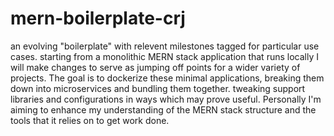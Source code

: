 # mern-boilerplate-crj
an evolving "boilerplate" with relevent milestones tagged for particular use cases. 
starting from a monolithic MERN stack application that runs locally I will make changes to serve as jumping off points for a wider variety of projects. The goal is to dockerize these minimal applications, breaking them down into microservices
and bundling them together. tweaking support libraries and configurations in ways which may prove useful. Personally I'm aiming to enhance my understanding of the MERN stack structure and the tools that it relies on to get work done. 
